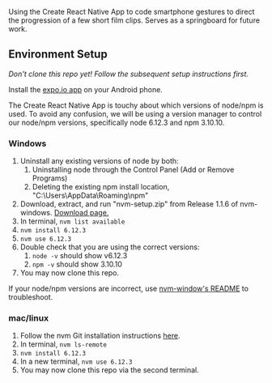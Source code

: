 Using the Create React Native App to code smartphone gestures to direct the progression of a few short film clips.  Serves as a springboard for future work.


## Environment Setup

*Don't clone this repo yet!  Follow the subsequent setup instructions first.*

Install the [expo.io app](https://expo.io/learn) on your Android phone.

The Create React Native App is touchy about which versions of node/npm is used.  To avoid any confusion, we will be using a version manager to control our node/npm versions, specifically node 6.12.3 and npm 3.10.10.

### Windows
1. Uninstall any existing versions of node by both:
    1. Uninstalling node through the Control Panel (Add or Remove Programs)
    2. Deleting the existing npm install location, "C:\Users<user>\AppData\Roaming\npm"
2. Download, extract, and run "nvm-setup.zip" from Release 1.1.6 of nvm-windows.  [Download page.](https://github.com/coreybutler/nvm-windows/releases)
3. In terminal, `nvm list available`
4. `nvm install 6.12.3`
5. `nvm use 6.12.3`
6. Double check that you are using the correct versions:
    1. `node -v` should show v6.12.3
    2. `npm -v` should show 3.10.10
7. You may now clone this repo.

If your node/npm versions are incorrect, use [nvm-window's README](https://github.com/coreybutler/nvm-windows) to troubleshoot.

### mac/linux
1. Follow the nvm Git installation instructions [here](https://github.com/creationix/nvm#git-install).
2. In terminal, `nvm ls-remote`
3. `nvm install 6.12.3`
3. In a new terminal, `nvm use 6.12.3`
4. You may now clone this repo via the second terminal.
